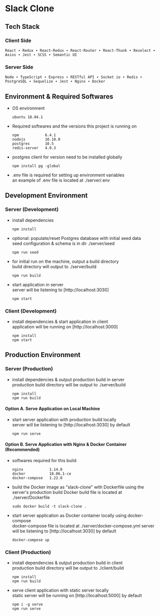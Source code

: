 # Slack Clone

## Tech Stack

### Client Side

    React ∙ Redux ∙ React-Redux ∙ React-Router ∙ React-Thunk ∙ Reselect ∙ Axios ∙ Jest ∙ SCSS ∙ Semantic UI

### Server Side

    Node ∙ TypeScript ∙ Express ∙ RESTful API ∙ Socket io ∙ Redis ∙ PostgreSQL ∙ Sequelize ∙ Jest ∙ Nginx ∙ Docker

## Environment & Required Softwares

- OS environment

  ```version
  ubuntu 18.04.1
  ```

- Required softwares and the versions this project is running on

  ```version
  npm            6.4.1
  nodejs         10.10.0
  postgres       10.5
  redis-server   4.0.3
  ```

- postgres client for version need to be installed globally

  ```npm
  npm install pg -global
  ```

- .env file is required for setting up environment variables  
  an example of .env file is located at ./server/.env

## Development Environment

### Server (Development)

- install dependencies

  ```npm ./server
  npm install
  ```

- optional: populate/reset Postgres database with initial seed data  
  seed configuration & schema is in dir ./server/seed

  ```npm ./server
  npm run seed
  ```

- for initial run on the machine, output a build directory  
  build directory will output to ./server/build

  ```npm ./server
  npm run build
  ```

- start application in server  
  server will be listening to [http://localhost:3030]

  ```npm ./server
  npm start
  ```

### Client (Development)

- install dependencies & start application in client  
  application will be running on [http://localhost:3000]

  ```npm ./client
  npm install
  npm start
  ```

## Production Environment

### Server (Production)

- install dependencies & output production build in server  
  production build directory will be output to ./server/build

  ```npm ./server
  npm install
  npm run build
  ```

#### Option A. Serve Application on Local Machine

- start server application with production build locally  
  server will be listening to [http://localhost:3030] by default

  ```npm ./server
  npm run serve
  ```

#### Option B. Serve Application with Nginx & Docker Container (Recommended)

- softwares required for this build

  ```version
  nginx            1.14.0
  docker           18.06.1-ce
  docker-compose   1.22.0
  ```

- build the Docker image as "slack-clone" with Dockerfile using the server's production build
  Docker build file is located at ./server/Dockerfile

  ```shell ./server
  sudo docker build -t slack-clone .
  ```

- start server application as Docker container locally using docker-compose  
  docker-compose file is located at ./server/docker-compose.yml
  server will be listening to [http://localhost:3030] by default

  ```shell ./server
  docker-compose up
  ```

### Client (Production)

- install dependencies & output production build in client  
  production build directory will be output to ./client/build

  ```npm ./client
  npm install
  npm run build
  ```

- serve client application with static server locally  
  static server will be running on [http://localhost:5000] by default

  ```npm ./client
  npm i -g serve
  npm run serve
  ```
